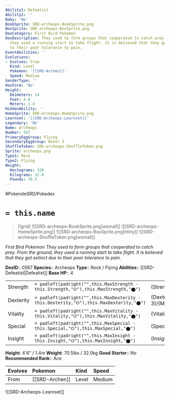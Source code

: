 ```yaml
---
Ability1: Defeatist
Ability2: ''
Baby: 'No'
BookSprite: SRD-archeops-BookSprite.png
BoxSprite: SRD-archeops-BoxSprite.png
DexCategory: First Bird Pokemon
DexDescription: They used to form groups that cooperated to catch prey. From the ground,
  they used a running start to take flight. It is believed that they got extinct due
  to their poor tolerance to pain.
EventAbilities: ''
Evolutions:
- Evolves: From
  Kind: Level
  Pokemon: '[[SRD-Archen]]'
  Speed: Medium
GenderType: ''
HasForm: 'No'
Height:
  Deimeters: 14
  Feet: 4.6
  Meters: 1.4
HiddenAbility: ''
HomeSprite: SRD-archeops-HomeSprite.png
Learnset: '[[SRD-Archeops-Learnset]]'
Legendary: 'No'
Name: Archeops
Number: 567
PrimaryEggGroup: Flying
SecondaryEggGroup: Water 3
ShuffleToken: SRD-archeops-ShuffleToken.png
Sprite: archeops.png
Type1: Rock
Type2: Flying
Weight:
  Hectograms: 320
  Kilograms: 32.0
  Pounds: 70.5
---
```


#PokeroleSRD/Pokedex

# `= this.name`

> [!grid]
> ![[SRD-archeops-BookSprite.png|wsmall]]
> ![[SRD-archeops-HomeSprite.png]]
> ![[SRD-archeops-BoxSprite.png|htiny]]
> ![[SRD-archeops-ShuffleToken.png|wsmall]]


*First Bird Pokemon*
*They used to form groups that cooperated to catch prey. From the ground, they used a running start to take flight. It is believed that they got extinct due to their poor tolerance to pain.*

**DexID**:: 0567
**Species**:: Archeops
**Type**:: Rock / Flying
**Abilities**:: [[SRD-Defeatist|Defeatist]]
**Base HP**:: 4

|           |                                                                                        |                                          |
| --------- | -------------------------------------------------------------------------------------- | ---------------------------------------- |
| Strength  | `= padleft(padright("",this.MaxStrength - this.Strength,"⭘"),this.MaxStrength,"⬤")`    | (Strength::3)/(MaxStrength::7)   |
| Dexterity | `= padleft(padright("",this.MaxDexterity - this.Dexterity,"⭘"),this.MaxDexterity,"⬤")` | (Dexterity:: 3)/(MaxDexterity::6) |
| Vitality  | `= padleft(padright("",this.MaxVitality - this.Vitality,"⭘"),this.MaxVitality,"⬤")`    | (Vitality::2)/(MaxVitality::4)   |
| Special   | `= padleft(padright("",this.MaxSpecial - this.Special,"⭘"),this.MaxSpecial,"⬤")`       | (Special::3)/(MaxSpecial::6)     |
| Insight   | `= padleft(padright("",this.MaxInsight - this.Insight,"⭘"),this.MaxInsight,"⬤")`       | (Insight::2)/(MaxInsight::4)     |

**Height**: 4'6" / 1.4m
**Weight**: 70.5lbs / 32.0kg
**Good Starter**:: No
**Recommended Rank**:: Ace

| Evolves   | Pokemon        | Kind   | Speed   |
|:----------|:---------------|:-------|:--------|
| From      | [[SRD-Archen]] | Level  | Medium  |

![[SRD-Archeops-Learnset]]